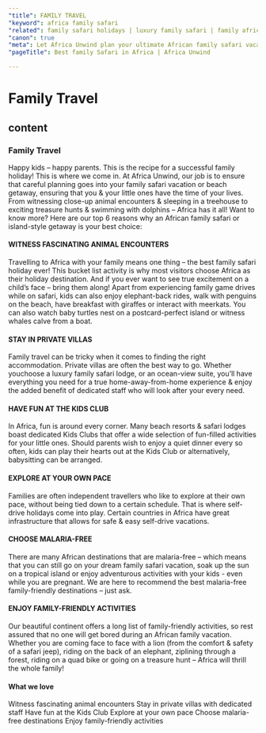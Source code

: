 ```yaml
---
"title": FAMILY TRAVEL
"keyword": africa family safari
"related": family safari holidays | luxury family safari | family african safari holidays | family safari vacations | best family safari holidays | best family safari in africa | luxury family safari holidays
"canon": true
"meta": Let Africa Unwind plan your ultimate African family safari vacation. Africa has it all to keep young &amp; old enthralled.
"pageTitle": Best family Safari in Africa | Africa Unwind

---
```


# Family Travel
## content
### Family Travel

Happy kids – happy parents. This is the recipe for a successful family holiday!
This is where we come in. At Africa Unwind, our job is to ensure that careful planning goes into your family safari vacation or beach getaway, ensuring that you & your little ones have the time of your lives.
From witnessing close-up animal encounters & sleeping in a treehouse to exciting treasure hunts & swimming with dolphins – Africa has it all!
Want to know more?
Here are our top 6 reasons why an African family safari or island-style getaway is your best choice:
#### WITNESS FASCINATING ANIMAL ENCOUNTERS
Travelling to Africa with your family means one thing – the best family safari holiday ever! This bucket list activity is why most visitors choose Africa as their holiday destination. And if you ever want to see true excitement on a child’s face – bring them along! Apart from experiencing family game drives while on safari, kids can also enjoy elephant-back rides, walk with penguins on the beach, have breakfast with giraffes or interact with meerkats. You can also watch baby turtles nest on a postcard-perfect island or witness whales calve from a boat.
#### STAY IN PRIVATE VILLAS
Family travel can be tricky when it comes to finding the right accommodation. Private villas are often the best way to go. Whether youchoose a luxury family safari lodge, or an ocean-view suite, you’ll have everything you need for a true home-away-from-home experience & enjoy the added benefit of dedicated staff who will look after your every need.
#### HAVE FUN AT THE KIDS CLUB
In Africa, fun is around every corner. Many beach resorts & safari lodges boast dedicated Kids Clubs that offer a wide selection of fun-filled activities for your little ones. Should parents wish to enjoy a quiet dinner every so often, kids can play their hearts out at the Kids Club or alternatively, babysitting can be arranged.
#### EXPLORE AT YOUR OWN PACE
Families are often independent travellers who like to explore at their own pace, without being tied down to a certain schedule. That is where self-drive holidays come into play. Certain countries in Africa have great infrastructure that allows for safe & easy self-drive vacations.
#### CHOOSE MALARIA-FREE
There are many African destinations that are malaria-free – which means that you can still go on your dream family safari vacation, soak up the sun on a tropical island or enjoy adventurous activities with your kids - even while you are pregnant. We are here to recommend the best malaria-free family-friendly destinations – just ask.
#### ENJOY FAMILY-FRIENDLY ACTIVITIES
Our beautiful continent offers a long list of family-friendly activities, so rest assured that no one will get bored during an African family vacation. Whether you are coming face to face with a lion (from the comfort & safety of a safari jeep), riding on the back of an elephant, ziplining through a forest, riding on a quad bike or going on a treasure hunt – Africa will thrill the whole family!


#### What we love
Witness fascinating animal encounters
Stay in private villas with dedicated staff
Have fun at the Kids Club
Explore at your own pace 
Choose malaria-free destinations
Enjoy family-friendly activities